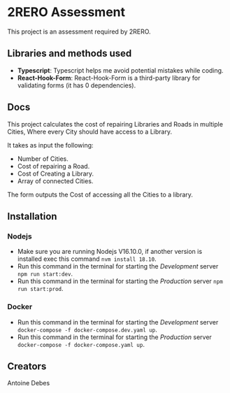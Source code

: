 # 2RERO Assessment

This project is an assessment required by 2RERO.

## Libraries and methods used

- **Typescript**: Typescript helps me avoid potential mistakes while coding.
- **React-Hook-Form**: React-Hook-Form is a third-party library for validating forms (it has 0 dependencies).

## Docs

This project calculates the cost of repairing Libraries and Roads in multiple Cities, Where every City should have access
to a Library.

It takes as input the following:

- Number of Cities.
- Cost of repairing a Road.
- Cost of Creating a Library.
- Array of connected Cities.

The form outputs the Cost of accessing all the Cities to a library.

## Installation

### **Nodejs**

- Make sure you are running Nodejs V16.10.0, if another version is installed exec this command `nvm install 18.10`.
- Run this command in the terminal for starting the _Development_ server `npm run start:dev`.
- Run this command in the terminal for starting the _Production_ server `npm run start:prod`.

### **Docker**

- Run this command in the terminal for starting the _Development_ server `docker-compose -f docker-compose.dev.yaml up`.
- Run this command in the terminal for starting the _Production_ server `docker-compose -f docker-compose.yaml up`.

## Creators

Antoine Debes
